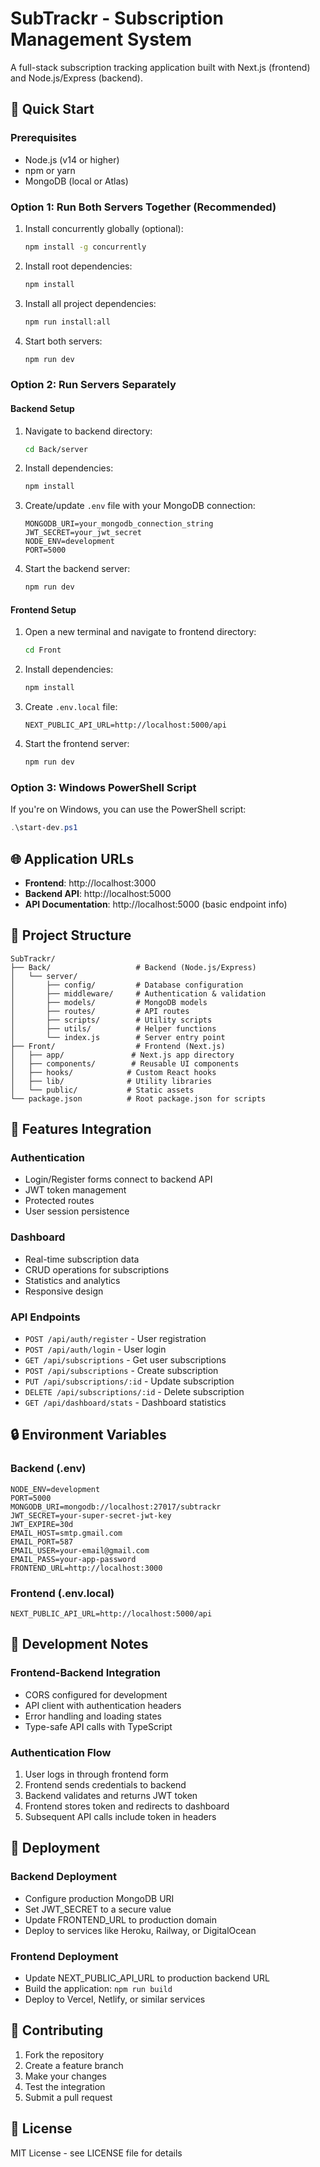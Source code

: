# SubTrackr - Subscription Management System

A full-stack subscription tracking application built with Next.js (frontend) and Node.js/Express (backend).

## 🚀 Quick Start

### Prerequisites
- Node.js (v14 or higher)
- npm or yarn
- MongoDB (local or Atlas)

### Option 1: Run Both Servers Together (Recommended)

1. Install concurrently globally (optional):
   ```bash
   npm install -g concurrently
   ```

2. Install root dependencies:
   ```bash
   npm install
   ```

3. Install all project dependencies:
   ```bash
   npm run install:all
   ```

4. Start both servers:
   ```bash
   npm run dev
   ```

### Option 2: Run Servers Separately

#### Backend Setup
1. Navigate to backend directory:
   ```bash
   cd Back/server
   ```

2. Install dependencies:
   ```bash
   npm install
   ```

3. Create/update `.env` file with your MongoDB connection:
   ```env
   MONGODB_URI=your_mongodb_connection_string
   JWT_SECRET=your_jwt_secret
   NODE_ENV=development
   PORT=5000
   ```

4. Start the backend server:
   ```bash
   npm run dev
   ```

#### Frontend Setup
1. Open a new terminal and navigate to frontend directory:
   ```bash
   cd Front
   ```

2. Install dependencies:
   ```bash
   npm install
   ```

3. Create `.env.local` file:
   ```env
   NEXT_PUBLIC_API_URL=http://localhost:5000/api
   ```

4. Start the frontend server:
   ```bash
   npm run dev
   ```

### Option 3: Windows PowerShell Script
If you're on Windows, you can use the PowerShell script:
```powershell
.\start-dev.ps1
```

## 🌐 Application URLs

- **Frontend**: http://localhost:3000
- **Backend API**: http://localhost:5000
- **API Documentation**: http://localhost:5000 (basic endpoint info)

## 📁 Project Structure

```
SubTrackr/
├── Back/                   # Backend (Node.js/Express)
│   └── server/
│       ├── config/         # Database configuration
│       ├── middleware/     # Authentication & validation
│       ├── models/         # MongoDB models
│       ├── routes/         # API routes
│       ├── scripts/        # Utility scripts
│       ├── utils/          # Helper functions
│       └── index.js        # Server entry point
├── Front/                  # Frontend (Next.js)
│   ├── app/               # Next.js app directory
│   ├── components/        # Reusable UI components
│   ├── hooks/            # Custom React hooks
│   ├── lib/              # Utility libraries
│   └── public/           # Static assets
└── package.json          # Root package.json for scripts
```

## 🔧 Features Integration

### Authentication
- Login/Register forms connect to backend API
- JWT token management
- Protected routes
- User session persistence

### Dashboard
- Real-time subscription data
- CRUD operations for subscriptions
- Statistics and analytics
- Responsive design

### API Endpoints
- `POST /api/auth/register` - User registration
- `POST /api/auth/login` - User login
- `GET /api/subscriptions` - Get user subscriptions
- `POST /api/subscriptions` - Create subscription
- `PUT /api/subscriptions/:id` - Update subscription
- `DELETE /api/subscriptions/:id` - Delete subscription
- `GET /api/dashboard/stats` - Dashboard statistics

## 🔒 Environment Variables

### Backend (.env)
```env
NODE_ENV=development
PORT=5000
MONGODB_URI=mongodb://localhost:27017/subtrackr
JWT_SECRET=your-super-secret-jwt-key
JWT_EXPIRE=30d
EMAIL_HOST=smtp.gmail.com
EMAIL_PORT=587
EMAIL_USER=your-email@gmail.com
EMAIL_PASS=your-app-password
FRONTEND_URL=http://localhost:3000
```

### Frontend (.env.local)
```env
NEXT_PUBLIC_API_URL=http://localhost:5000/api
```

## 📝 Development Notes

### Frontend-Backend Integration
- CORS configured for development
- API client with authentication headers
- Error handling and loading states
- Type-safe API calls with TypeScript

### Authentication Flow
1. User logs in through frontend form
2. Frontend sends credentials to backend
3. Backend validates and returns JWT token
4. Frontend stores token and redirects to dashboard
5. Subsequent API calls include token in headers

## 🚀 Deployment

### Backend Deployment
- Configure production MongoDB URI
- Set JWT_SECRET to a secure value
- Update FRONTEND_URL to production domain
- Deploy to services like Heroku, Railway, or DigitalOcean

### Frontend Deployment
- Update NEXT_PUBLIC_API_URL to production backend URL
- Build the application: `npm run build`
- Deploy to Vercel, Netlify, or similar services

## 🤝 Contributing

1. Fork the repository
2. Create a feature branch
3. Make your changes
4. Test the integration
5. Submit a pull request

## 📄 License

MIT License - see LICENSE file for details
